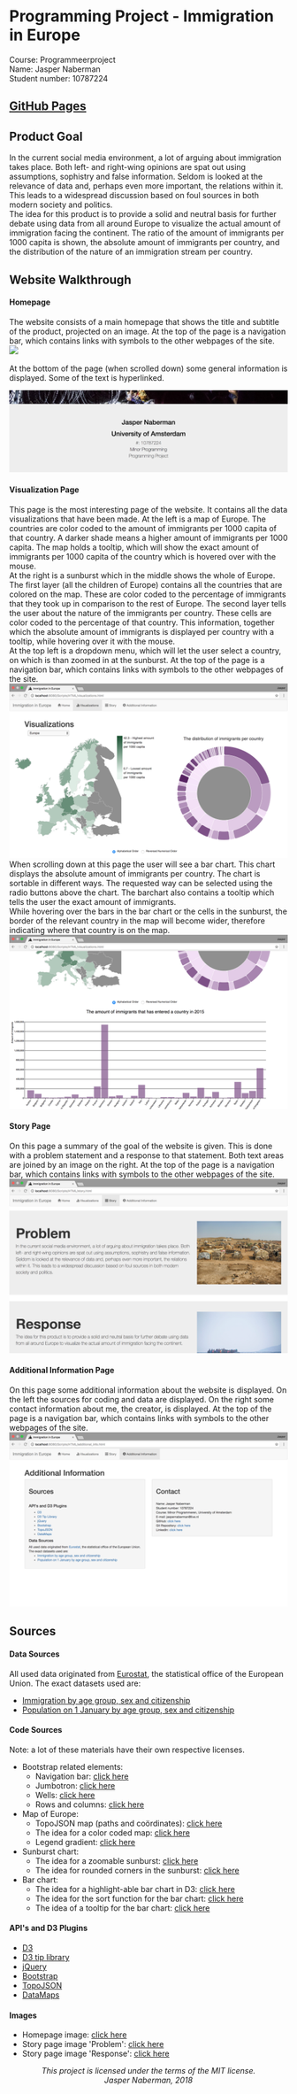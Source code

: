 # Programming Project - Immigration in Europe  
Course: Programmeerproject  
Name: Jasper Naberman  
Student number: 10787224 
  
## [GitHub Pages](https://jaspernaberman.github.io/Programming-Project/Scripts/HTML/index.html)  
  
## Product Goal  
In the current social media environment, a lot of arguing about immigration takes place. Both left- and right-wing opinions are spat out using assumptions, sophistry and false information. Seldom is looked at the relevance of data and, perhaps even more important, the relations within it. This leads to a widespread discussion based on foul sources in both modern society and politics.  
The idea for this product is to provide a solid and neutral basis for further debate using data from all around Europe to visualize the actual amount of immigration facing the continent. The ratio of the amount of immigrants per 1000 capita is shown, the absolute amount of immigrants per country, and the distribution of the nature of an immigration stream per country.  
  
## Website Walkthrough  
#### Homepage  
The website consists of a main homepage that shows the title and subtitle of the product, projected on an image. At the top of the page is a navigation bar, which contains links with symbols to the other webpages of the site.  
![](doc/homepage_(31-01).png)  
  
At the bottom of the page (when scrolled down) some general information is displayed. Some of the text is hyperlinked.  
  
![](doc/homepageBottom_(31-01).png)  
  
#### Visualization Page  
This page is the most interesting page of the website. It contains all the data visualizations that have been made. At the left is a map of Europe. The countries are color coded to the amount of immigrants per 1000 capita of that country. A darker shade means a higher amount of immigrants per 1000 capita. The map holds a tooltip, which will show the exact amount of immigrants per 1000 capita of the country which is hovered over with the mouse.  
At the right is a sunburst which in the middle shows the whole of Europe. The first layer (all the children of Europe) contains all the countries that are colored on the map. These are color coded to the percentage of immigrants that they took up in comparison to the rest of Europe. The second layer tells the user about the nature of the immigrants per country. These cells are color coded to the percentage of that country. This information, together which the absolute amount of immigrants is displayed per country with a tooltip, while hovering over it with the mouse.  
At the top left is a dropdown menu, which will let the user select a country, on which is than zoomed in at the sunburst. At the top of the page is a navigation bar, which contains links with symbols to the other webpages of the site.  
![](doc/vispage1_(31-01).png)  
When scrolling down at this page the user will see a bar chart. This chart displays the absolute amount of immigrants per country. The chart is sortable in different ways. The requested way can be selected using the radio buttons above the chart. The barchart also contains a tooltip which tells the user the exact amount of immigrants.  
While hovering over the bars in the bar chart or the cells in the sunburst, the border of the relevant country in the map will become wider, therefore indicating where that country is on the map.  
![](doc/vispage2_(31-01).png)  
  
#### Story Page  
On this page a summary of the goal of the website is given. This is done with a problem statement and a response to that statement. Both text areas are joined by an image on the right. At the top of the page is a navigation bar, which contains links with symbols to the other webpages of the site.  
![](doc/storypage_(31-01).png)  
  
#### Additional Information Page  
On this page some additional information about the website is displayed. On the left the sources for coding and data are displayed. On the right some contact information about me, the creator, is displayed. At the top of the page is a navigation bar, which contains links with symbols to the other webpages of the site.  
![](doc/addinfopage_(31-01).png)  
  
## Sources  
#### Data Sources  
All used data originated from [Eurostat](https://ec.europa.eu/eurostat/web/main/home), the statistical office of the European Union. The exact datasets used are:
* [Immigration by age group, sex and citizenship](https://appsso.eurostat.ec.europa.eu/nui/show.do?dataset=migr_imm1ctz&lang=en)
* [Population on 1 January by age group, sex and citizenship](https://appsso.eurostat.ec.europa.eu/nui/show.do?dataset=migr_pop1ctz&lang=en)  
  
#### Code Sources  
Note: a lot of these materials have their own respective licenses.
* Bootstrap related elements:
    * Navigation bar: [click here](https://www.w3schools.com/bootstrap/bootstrap_navbar.asp)
    * Jumbotron: [click here](https://www.w3schools.com/bootstrap/bootstrap_jumbotron_header.asp)
    * Wells: [click here](https://www.w3schools.com/bootstrap/bootstrap_wells.asp)
    * Rows and columns: [click here](https://www.w3schools.com/bootstrap/bootstrap_grid_basic.asp)
* Map of Europe:
    * TopoJSON map (paths and coördinates): [click here](https://github.com/leakyMirror/map-of-europe/blob/master/TopoJSON/europe.topojson)
    * The idea for a color coded map: [click here](http://datamaps.github.io/)
    * Legend gradient: [click here](https://www.w3schools.com/tags/canvas_createlineargradient.asp)
* Sunburst chart:
    * The idea for a zoomable sunburst: [click here](https://bl.ocks.org/mbostock/4348373)
    * The idea for rounded corners in the sunburst: [click here](https://bl.ocks.org/mbostock/aff9e559c5c9968b7ac6)
* Bar chart:
    * The idea for a highlight-able bar chart in D3: [click here](https://bost.ocks.org/mike/bar/3/)
    * The idea for the sort function for the bar chart: [click here](https://bl.ocks.org/mbostock/3885705)
    * The idea of a tooltip for the bar chart: [click here](http://bl.ocks.org/Caged/6476579)
  
#### API's and D3 Plugins  
* [D3](https://d3js.org)
* [D3 tip library](https://labratrevenge.com/d3-tip/javascripts/d3.tip.v0.6.3.js)
* [jQuery](https://jquery.com)
* [Bootstrap](https://getbootstrap.com)
* [TopoJSON](https://github.com/topojson/topojson)
* [DataMaps](https://datamaps.github.io/)  
  
#### Images
* Homepage image: [click here](https://www.chathamhouse.org/expert/comment/syrian-refugees-are-not-security-threat-they-are-feared-be)
* Story page image 'Problem': [click here](https://pixabay.com/nl/eritrea-landschap-tenten-hutten-105081/)
* Story page image 'Response': [click here](https://commons.wikimedia.org/wiki/File:Refugees_on_a_boat_crossing_the_Mediterranean_sea,_heading_from_Turkish_coast_to_the_northeastern_Greek_island_of_Lesbos,_29_January_2016.jpg)
  
  
<p align="center"><i>
This project is licensed under the terms of the MIT license.</br>
Jasper Naberman, 2018
</i></p>